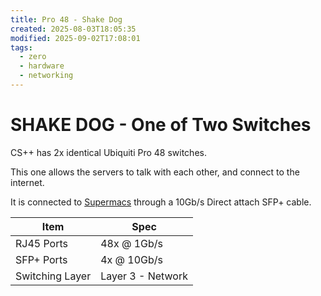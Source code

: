 ```yaml
---
title: Pro 48 - Shake Dog
created: 2025-08-03T18:05:35
modified: 2025-09-02T17:08:01
tags:
  - zero
  - hardware
  - networking
---
```


# **SHAKE DOG** - One of Two Switches

CS++ has 2x identical Ubiquiti Pro 48 switches.

This one allows the servers to talk with each other, and connect to the internet.

It is connected to [Supermacs](./supermacs.md) through a 10Gb/s Direct attach SFP+ cable.

| **Item**        | **Spec**          |
| --------------- | ----------------- |
| RJ45 Ports      | 48x @ 1Gb/s       |
| SFP+ Ports      | 4x @ 10Gb/s       |
| Switching Layer | Layer 3 - Network |
